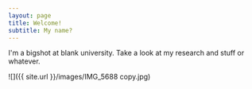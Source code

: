 ```yaml
---
layout: page
title: Welcome!
subtitle: My name?
---
```


I'm a bigshot at blank university. Take a look at my research and stuff or whatever.

![]({{ site.url }}/images/IMG_5688 copy.jpg)
